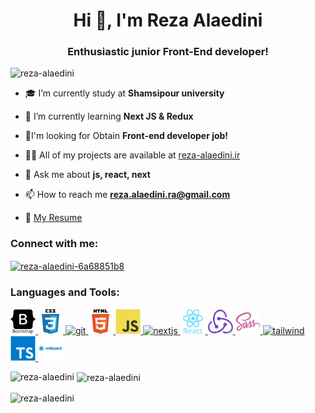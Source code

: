 <!---
- 👋 Hi, I’m @reza-alaedini
- 👀 I’m interested in Computer, Web Development
- 🌱 I’m currently learning some Front - End Topics
- 📫 How to reach me : Linkedin : Reza Alaedini
- 🌍 And My Website : http://reza-alaedini.ir
--->

<!---
reza-alaedini/reza-alaedini is a ✨ special ✨ repository because its `README.md` (this file) appears on your GitHub profile.
You can click the Preview link to take a look at your changes.
--->

<h1 align="center">Hi 👋, I'm Reza Alaedini</h1>
<h3 align="center">Enthusiastic junior Front-End developer!</h3>

<p align="left"> <img src="https://komarev.com/ghpvc/?username=reza-alaedini&label=Profile%20views&color=0e75b6&style=flat" alt="reza-alaedini" /> </p>

- 🎓 I’m currently study at **Shamsipour university**

- 🌱 I’m currently learning **Next JS & Redux**

- 🤝I'm looking for Obtain **Front-end developer job!**

- 👨‍💻 All of my projects are available at [reza-alaedini.ir](reza-alaedini.ir)

- 💬 Ask me about **js, react, next**

- 📫 How to reach me **reza.alaedini.ra@gmail.com**

- 📄 [My Resume](http://reza-alaedini.ir/documents/Reza-Alaedini-CV.pdf)

<h3 align="left">Connect with me:</h3>
<p align="left">
<a href="https://linkedin.com/in/reza-alaedini-6a68851b8" target="blank"><img align="center" src="https://raw.githubusercontent.com/rahuldkjain/github-profile-readme-generator/master/src/images/icons/Social/linked-in-alt.svg" alt="reza-alaedini-6a68851b8" height="30" width="40" /></a>
</p>

<h3 align="left">Languages and Tools:</h3>
<p align="left"> <a href="https://getbootstrap.com" target="_blank" rel="noreferrer"> <img src="https://raw.githubusercontent.com/devicons/devicon/master/icons/bootstrap/bootstrap-plain-wordmark.svg" alt="bootstrap" width="40" height="40"/> </a> <a href="https://www.w3schools.com/css/" target="_blank" rel="noreferrer"> <img src="https://raw.githubusercontent.com/devicons/devicon/master/icons/css3/css3-original-wordmark.svg" alt="css3" width="40" height="40"/> </a> <a href="https://git-scm.com/" target="_blank" rel="noreferrer"> <img src="https://www.vectorlogo.zone/logos/git-scm/git-scm-icon.svg" alt="git" width="40" height="40"/> </a> <a href="https://www.w3.org/html/" target="_blank" rel="noreferrer"> <img src="https://raw.githubusercontent.com/devicons/devicon/master/icons/html5/html5-original-wordmark.svg" alt="html5" width="40" height="40"/> </a> <a href="https://developer.mozilla.org/en-US/docs/Web/JavaScript" target="_blank" rel="noreferrer"> <img src="https://raw.githubusercontent.com/devicons/devicon/master/icons/javascript/javascript-original.svg" alt="javascript" width="40" height="40"/> </a> <a href="https://nextjs.org/" target="_blank" rel="noreferrer"> <img src="https://cdn.worldvectorlogo.com/logos/nextjs-2.svg" alt="nextjs" width="40" height="40"/> </a> <a href="https://reactjs.org/" target="_blank" rel="noreferrer"> <img src="https://raw.githubusercontent.com/devicons/devicon/master/icons/react/react-original-wordmark.svg" alt="react" width="40" height="40"/> </a> <a href="https://redux.js.org" target="_blank" rel="noreferrer"> <img src="https://raw.githubusercontent.com/devicons/devicon/master/icons/redux/redux-original.svg" alt="redux" width="40" height="40"/> </a> <a href="https://sass-lang.com" target="_blank" rel="noreferrer"> <img src="https://raw.githubusercontent.com/devicons/devicon/master/icons/sass/sass-original.svg" alt="sass" width="40" height="40"/> </a> <a href="https://tailwindcss.com/" target="_blank" rel="noreferrer"> <img src="https://www.vectorlogo.zone/logos/tailwindcss/tailwindcss-icon.svg" alt="tailwind" width="40" height="40"/> </a> <a href="https://www.typescriptlang.org/" target="_blank" rel="noreferrer"> <img src="https://raw.githubusercontent.com/devicons/devicon/master/icons/typescript/typescript-original.svg" alt="typescript" width="40" height="40"/> </a> <a href="https://webpack.js.org" target="_blank" rel="noreferrer"> <img src="https://raw.githubusercontent.com/devicons/devicon/d00d0969292a6569d45b06d3f350f463a0107b0d/icons/webpack/webpack-original-wordmark.svg" alt="webpack" width="40" height="40"/> </a> </p>

<p><img align="left" src="https://github-readme-stats.vercel.app/api/top-langs?username=reza-alaedini&show_icons=true&locale=en&layout=compact" alt="reza-alaedini" /></p>

<p>&nbsp;<img align="center" src="https://github-readme-stats.vercel.app/api?username=reza-alaedini&show_icons=true&locale=en" alt="reza-alaedini" /></p>

<p><img align="center" src="https://github-readme-streak-stats.herokuapp.com/?user=reza-alaedini&" alt="reza-alaedini" /></p>


